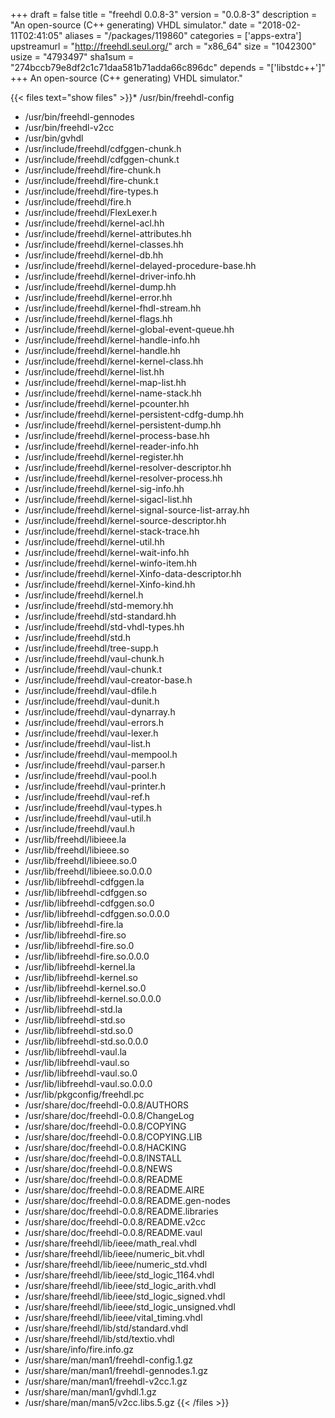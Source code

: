 +++
draft = false
title = "freehdl 0.0.8-3"
version = "0.0.8-3"
description = "An open-source (C++ generating) VHDL simulator."
date = "2018-02-11T02:41:05"
aliases = "/packages/119860"
categories = ['apps-extra']
upstreamurl = "http://freehdl.seul.org/"
arch = "x86_64"
size = "1042300"
usize = "4793497"
sha1sum = "274bccb79e8df2c1c71daa581b71adda66c896dc"
depends = "['libstdc++']"
+++
An open-source (C++ generating) VHDL simulator."

{{< files text="show files" >}}* /usr/bin/freehdl-config
* /usr/bin/freehdl-gennodes
* /usr/bin/freehdl-v2cc
* /usr/bin/gvhdl
* /usr/include/freehdl/cdfggen-chunk.h
* /usr/include/freehdl/cdfggen-chunk.t
* /usr/include/freehdl/fire-chunk.h
* /usr/include/freehdl/fire-chunk.t
* /usr/include/freehdl/fire-types.h
* /usr/include/freehdl/fire.h
* /usr/include/freehdl/FlexLexer.h
* /usr/include/freehdl/kernel-acl.hh
* /usr/include/freehdl/kernel-attributes.hh
* /usr/include/freehdl/kernel-classes.hh
* /usr/include/freehdl/kernel-db.hh
* /usr/include/freehdl/kernel-delayed-procedure-base.hh
* /usr/include/freehdl/kernel-driver-info.hh
* /usr/include/freehdl/kernel-dump.hh
* /usr/include/freehdl/kernel-error.hh
* /usr/include/freehdl/kernel-fhdl-stream.hh
* /usr/include/freehdl/kernel-flags.hh
* /usr/include/freehdl/kernel-global-event-queue.hh
* /usr/include/freehdl/kernel-handle-info.hh
* /usr/include/freehdl/kernel-handle.hh
* /usr/include/freehdl/kernel-kernel-class.hh
* /usr/include/freehdl/kernel-list.hh
* /usr/include/freehdl/kernel-map-list.hh
* /usr/include/freehdl/kernel-name-stack.hh
* /usr/include/freehdl/kernel-pcounter.hh
* /usr/include/freehdl/kernel-persistent-cdfg-dump.hh
* /usr/include/freehdl/kernel-persistent-dump.hh
* /usr/include/freehdl/kernel-process-base.hh
* /usr/include/freehdl/kernel-reader-info.hh
* /usr/include/freehdl/kernel-register.hh
* /usr/include/freehdl/kernel-resolver-descriptor.hh
* /usr/include/freehdl/kernel-resolver-process.hh
* /usr/include/freehdl/kernel-sig-info.hh
* /usr/include/freehdl/kernel-sigacl-list.hh
* /usr/include/freehdl/kernel-signal-source-list-array.hh
* /usr/include/freehdl/kernel-source-descriptor.hh
* /usr/include/freehdl/kernel-stack-trace.hh
* /usr/include/freehdl/kernel-util.hh
* /usr/include/freehdl/kernel-wait-info.hh
* /usr/include/freehdl/kernel-winfo-item.hh
* /usr/include/freehdl/kernel-Xinfo-data-descriptor.hh
* /usr/include/freehdl/kernel-Xinfo-kind.hh
* /usr/include/freehdl/kernel.h
* /usr/include/freehdl/std-memory.hh
* /usr/include/freehdl/std-standard.hh
* /usr/include/freehdl/std-vhdl-types.hh
* /usr/include/freehdl/std.h
* /usr/include/freehdl/tree-supp.h
* /usr/include/freehdl/vaul-chunk.h
* /usr/include/freehdl/vaul-chunk.t
* /usr/include/freehdl/vaul-creator-base.h
* /usr/include/freehdl/vaul-dfile.h
* /usr/include/freehdl/vaul-dunit.h
* /usr/include/freehdl/vaul-dynarray.h
* /usr/include/freehdl/vaul-errors.h
* /usr/include/freehdl/vaul-lexer.h
* /usr/include/freehdl/vaul-list.h
* /usr/include/freehdl/vaul-mempool.h
* /usr/include/freehdl/vaul-parser.h
* /usr/include/freehdl/vaul-pool.h
* /usr/include/freehdl/vaul-printer.h
* /usr/include/freehdl/vaul-ref.h
* /usr/include/freehdl/vaul-types.h
* /usr/include/freehdl/vaul-util.h
* /usr/include/freehdl/vaul.h
* /usr/lib/freehdl/libieee.la
* /usr/lib/freehdl/libieee.so
* /usr/lib/freehdl/libieee.so.0
* /usr/lib/freehdl/libieee.so.0.0.0
* /usr/lib/libfreehdl-cdfggen.la
* /usr/lib/libfreehdl-cdfggen.so
* /usr/lib/libfreehdl-cdfggen.so.0
* /usr/lib/libfreehdl-cdfggen.so.0.0.0
* /usr/lib/libfreehdl-fire.la
* /usr/lib/libfreehdl-fire.so
* /usr/lib/libfreehdl-fire.so.0
* /usr/lib/libfreehdl-fire.so.0.0.0
* /usr/lib/libfreehdl-kernel.la
* /usr/lib/libfreehdl-kernel.so
* /usr/lib/libfreehdl-kernel.so.0
* /usr/lib/libfreehdl-kernel.so.0.0.0
* /usr/lib/libfreehdl-std.la
* /usr/lib/libfreehdl-std.so
* /usr/lib/libfreehdl-std.so.0
* /usr/lib/libfreehdl-std.so.0.0.0
* /usr/lib/libfreehdl-vaul.la
* /usr/lib/libfreehdl-vaul.so
* /usr/lib/libfreehdl-vaul.so.0
* /usr/lib/libfreehdl-vaul.so.0.0.0
* /usr/lib/pkgconfig/freehdl.pc
* /usr/share/doc/freehdl-0.0.8/AUTHORS
* /usr/share/doc/freehdl-0.0.8/ChangeLog
* /usr/share/doc/freehdl-0.0.8/COPYING
* /usr/share/doc/freehdl-0.0.8/COPYING.LIB
* /usr/share/doc/freehdl-0.0.8/HACKING
* /usr/share/doc/freehdl-0.0.8/INSTALL
* /usr/share/doc/freehdl-0.0.8/NEWS
* /usr/share/doc/freehdl-0.0.8/README
* /usr/share/doc/freehdl-0.0.8/README.AIRE
* /usr/share/doc/freehdl-0.0.8/README.gen-nodes
* /usr/share/doc/freehdl-0.0.8/README.libraries
* /usr/share/doc/freehdl-0.0.8/README.v2cc
* /usr/share/doc/freehdl-0.0.8/README.vaul
* /usr/share/freehdl/lib/ieee/math_real.vhdl
* /usr/share/freehdl/lib/ieee/numeric_bit.vhdl
* /usr/share/freehdl/lib/ieee/numeric_std.vhdl
* /usr/share/freehdl/lib/ieee/std_logic_1164.vhdl
* /usr/share/freehdl/lib/ieee/std_logic_arith.vhdl
* /usr/share/freehdl/lib/ieee/std_logic_signed.vhdl
* /usr/share/freehdl/lib/ieee/std_logic_unsigned.vhdl
* /usr/share/freehdl/lib/ieee/vital_timing.vhdl
* /usr/share/freehdl/lib/std/standard.vhdl
* /usr/share/freehdl/lib/std/textio.vhdl
* /usr/share/info/fire.info.gz
* /usr/share/man/man1/freehdl-config.1.gz
* /usr/share/man/man1/freehdl-gennodes.1.gz
* /usr/share/man/man1/freehdl-v2cc.1.gz
* /usr/share/man/man1/gvhdl.1.gz
* /usr/share/man/man5/v2cc.libs.5.gz
{{< /files >}}